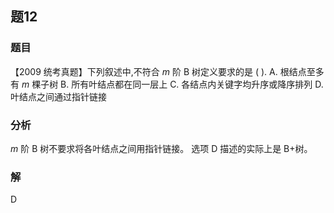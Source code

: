 ## 题12
### 题目
【2009 统考真题】下列叙述中,不符合 $m$ 阶 B 树定义要求的是 ( ).
A. 根结点至多有 $m$ 棵子树 
B. 所有叶结点都在同一层上
C. 各结点内关键字均升序或降序排列 
D. 叶结点之间通过指针链接
### 分析
$m$ 阶 $\mathrm{B}$ 树不要求将各叶结点之间用指针链接。
选项 $\mathrm{D}$ 描述的实际上是 B+树。
### 解
D